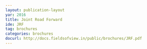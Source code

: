 ```yaml
---
layout: publication-layout
yar: 2016
title: Joint Road Forward
ide: JRF
tag: brochures
categories: brochures
docurl: http://docs.fieldsofview.in/public/brochures/JRF.pdf
---
```

